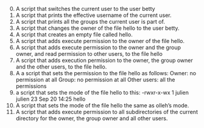 0. A script that switches the current user to the user betty
1. A script that prints the effective username of the current user.
2. A script that prints all the groups the current user is part of.
3. A script that changes the owner of the file hello to the user betty.
4. A script that creates an empty file called hello.
5. A script that adds execute permission to the owner of the file hello.
6. A script that adds execute permission to the owner and the group owner, and read permission to other users, to the file hello
7. A script that adds execution permission to the owner, the group owner and the other users, to the file hello.
8. A  a script that sets the permission to the file hello as follows:
Owner: no permission at all
Group: no permission at all
Other users: all the permissions
9.  a script that sets the mode of the file hello to this: -rwxr-x-wx 1 julien julien 23 Sep 20 14:25 hello
10. A script that sets the mode of the file hello the same as olleh’s mode.
11. A script that adds execute permission to all subdirectories of the current directory for the owner, the group owner and all other users.
